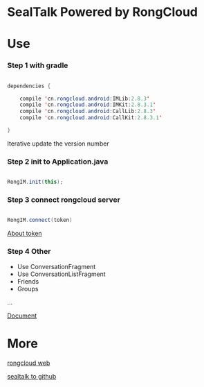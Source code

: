 # SealTalk Powered by RongCloud


# Use

### Step 1 with gradle 

```Java

dependencies {

    compile 'cn.rongcloud.android:IMLib:2.8.3'
    compile 'cn.rongcloud.android:IMKit:2.8.3.1'
    compile 'cn.rongcloud.android:CallLib:2.8.3'
    compile 'cn.rongcloud.android:CallKit:2.8.3.1'

}

```

Iterative update the version number

### Step 2 init to Application.java

```Java

RongIM.init(this);

```

### Step 3 connect rongcloud server

```Java

RongIM.connect(token)

```

[About token](http://www.rongcloud.cn/docs/index.html)

### Step 4 Other

- Use ConversationFragment
- Use ConversationListFragment
- Friends
- Groups

...

[Document](http://www.rongcloud.cn/docs/android.html)


# More

[rongcloud web](rongcloud.cn)

[sealtalk to github](https://github.com/sealtalk/sealtalk-android)



